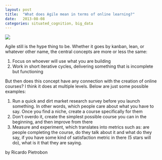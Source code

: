 ```yaml
---
layout: post
title:  "What does Agile mean in terms of online learning?"
date:   2013-08-08
categories: situated_cognition, big_data
---
```


![](http://blog.mindjet.com/wp-content/uploads/2012/06/Agile-Marketing-Series-What-is-Agile-Marketing.png)

Agile still is the hype thing to be. Whether it goes by kanban, lean, or whatever other name, the central concepts are more or less the same: 

1. Focus on whoever will use what you are building
1. Work in short iterative cycles, delivering something that is incomplete but functioning

But then does this concept have any connection with the creation of online courses? I think it does at multiple levels. Below are just some possible examples:

1. Run a quick and dirt market research survey before you launch something. In other words, which people care about what you have to say. Once you find a niche, create a course specifically for them
1. Don't overdo it, create the simplest possible course you can in the beginning, and then improve from there
2. Measure and experiment, which translates into metrics such as: are people completing the course, do they talk about it and what do they say, if you have some kind of satisfaction metric in there (5 stars will do), what is it that they are saying.

by Ricardo Pietrobon
